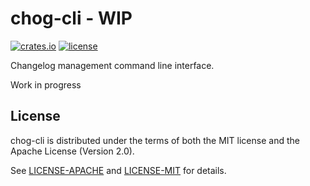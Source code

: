 # chog-cli - WIP

[![crates.io](https://img.shields.io/crates/v/chog-cli)](https://crates.io/crates/chog-cli)
[![license](https://img.shields.io/crates/l/chog.svg)](#license)

Changelog management command line interface.

Work in progress

## License

chog-cli is distributed under the terms of both the MIT license and the
Apache License (Version 2.0).

See [LICENSE-APACHE](../LICENSE-APACHE) and [LICENSE-MIT](../LICENSE-MIT) for details.
